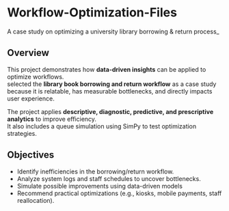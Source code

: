 # Workflow-Optimization-Files
 
A case study on optimizing a university library borrowing & return process_

## Overview  
This project demonstrates how **data-driven insights** can be applied to optimize workflows.  
selected the **library book borrowing and return workflow** as a case study because it is relatable, has measurable bottlenecks, and directly impacts user experience.  

The project applies **descriptive, diagnostic, predictive, and prescriptive analytics** to improve efficiency.  
It also includes a queue simulation using SimPy to test optimization strategies.  


## Objectives  
- Identify inefficiencies in the borrowing/return workflow.  
- Analyze system logs and staff schedules to uncover bottlenecks.  
- Simulate possible improvements using data-driven models 
- Recommend practical optimizations (e.g., kiosks, mobile payments, staff reallocation).  



 
